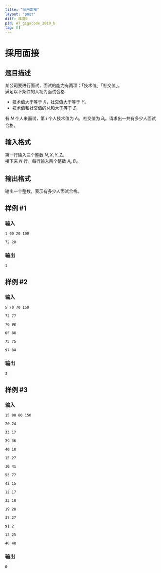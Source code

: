 ```yaml
---
title: "採用面接"
layout: "post"
diff: 难度0
pid: AT_gigacode_2019_b
tag: []
---
```


# 採用面接

## 题目描述

某公司要进行面试，面试的能力有两项：「技术值」「社交值」。  
满足以下条件的人视为面试合格

- 技术值大于等于 $X$，社交值大于等于 $Y$。
- 技术值和社交值的总和大于等于 $Z$。  

有 $N$ 个人来面试，第 $i$ 个人技术值为 $A_i$，社交值为 $B_i$。请求出一共有多少人面试合格。

## 输入格式

第一行输入三个整数 $N,X,Y,Z$。  
接下来 $N$ 行，每行输入两个整数 $A_i,B_i$。

## 输出格式

输出一个整数，表示有多少人面试合格。

## 样例 #1

### 输入

```
1 60 20 100
72 28
```

### 输出

```
1
```

## 样例 #2

### 输入

```
5 70 70 150
72 77
70 90
65 88
75 75
97 84
```

### 输出

```
3
```

## 样例 #3

### 输入

```
15 80 60 150
20 24
33 17
29 36
40 18
15 27
10 41
53 77
42 15
12 17
32 10
19 28
37 27
91 2
13 25
40 40
```

### 输出

```
0
```

